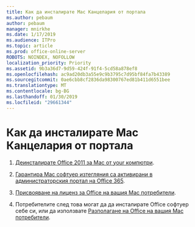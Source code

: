 ```yaml
---
title: Как да инсталирате Mac Канцелария от портала
ms.author: pebaum
author: pebaum
manager: mnirkhe
ms.date: 1/17/2019
ms.audience: ITPro
ms.topic: article
ms.prod: office-online-server
ROBOTS: NOINDEX, NOFOLLOW
localization_priority: Priority
ms.assetid: 9b3a36d7-9d59-424f-91f4-5cd58a878ef8
ms.openlocfilehash: ac9ad20db3a55e9c9b3795c7d95bf84fa7b43389
ms.sourcegitcommit: 0ae6cbb8cf2836da98300767ed81b411d6551bee
ms.translationtype: MT
ms.contentlocale: bg-BG
ms.lasthandoff: 01/30/2019
ms.locfileid: "29661344"
---
```

# <a name="how-to-install-mac-office-from-the-portal"></a>Как да инсталирате Mac Канцелария от портала


1. [Деинсталирате Office 2011 за Mac от your компютри](https://support.office.com/article/4bfcd230-0ea1-4656-bf30-dbfa44d358fa?wt.mc_id=Alchemy_ClientDIA).
    
2. [Гарантира Mac софтуер изтегляния са активирани в администраторския портал на Office 365](https://support.office.com/article/c13051e6-f75c-4737-bc0d-7685dcedf360?wt.mc_id=Alchemy_ClientDIA).
    
3. [Присвояване на лиценз за Office на вашия Mac потребители](https://support.office.com/article/997596B5-4173-4627-B915-36ABAC6786DC?wt.mc_id=Alchemy_ClientDIA).
    
4. Потребителите след това могат да да инсталирате Office софтуер себе си, или да използвате [Разполагане на Office на вашия Mac потребители](https://docs.microsoft.com/DeployOffice/mac/deployment-guide-for-office-for-mac).
    

